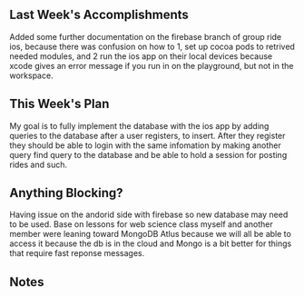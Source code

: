 ## Last Week's Accomplishments

Added some further documentation on the firebase branch of group ride ios, because there was confusion on how to 1, set up cocoa pods to retrived needed modules, and 2 run the ios app on their local devices because xcode gives an error message if you run in on the playground, but not in the workspace. 

## This Week's Plan

My goal is to fully implement the database with the ios app by adding queries to the database after a user registers, to insert. After they register they should be able to login with the same infomation by making another query find query to the database and be able to hold a session for posting rides and such.
## Anything Blocking?

Having issue on the andorid side with firebase so new database may need to be used. Base on lessons for web science class myself and another member were leaning toward MongoDB Atlus because we will all be able to access it because the db is in the cloud and Mongo is a bit better for things that require fast reponse messages.
## Notes
